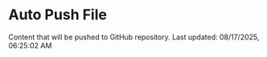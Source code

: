 # Auto Push File

Content that will be pushed to GitHub repository.
Last updated: 08/17/2025, 06:25:02 AM